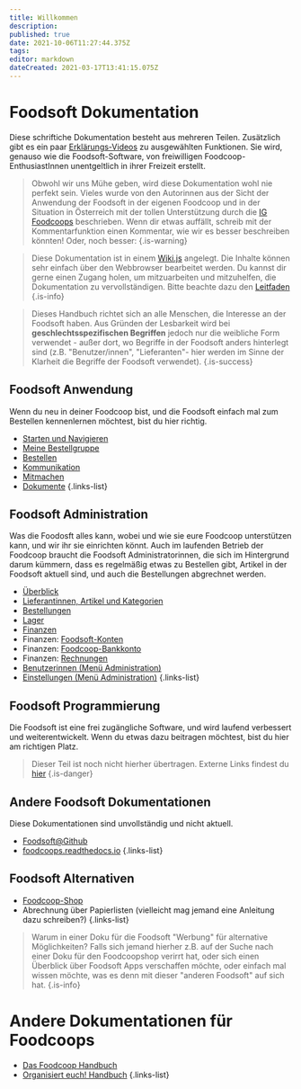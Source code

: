 ```yaml
---
title: Willkommen
description: 
published: true
date: 2021-10-06T11:27:44.375Z
tags: 
editor: markdown
dateCreated: 2021-03-17T13:41:15.075Z
---
```


# Foodsoft Dokumentation

Diese schriftiche Dokumentation besteht aus mehreren Teilen. Zusätzlich gibt es ein paar [Erklärungs-Videos](/de/documentation/ressources/videos) zu ausgewählten Funktionen. Sie wird, genauso wie die Foodsoft-Software, von freiwilligen Foodcoop-EnthusiastInnen unentgeltlich in ihrer Freizeit erstellt. 


> Obwohl wir uns Mühe geben, wird diese Dokumentation wohl nie perfekt sein. Vieles wurde von den Autorinnen aus der Sicht der Anwendung der Foodsoft in der eigenen Foodcoop und in der Situation in Österreich mit der tollen Unterstützung durch die  [IG Foodcoops](https://foodcoops.at) beschrieben. Wenn dir etwas auffällt, schreib mit der Kommentarfunktion einen Kommentar, wie wir es besser beschreiben könnten! 
>Oder, noch besser:
{.is-warning}

> Diese Dokumentation ist in einem  [Wiki.js](https://js.wiki/) angelegt. Die Inhalte können sehr einfach über den Webbrowser bearbeitet werden. Du kannst dir gerne einen Zugang holen, um mitzuarbeiten und mitzuhelfen, die Dokumentation zu vervollständigen. Bitte beachte dazu den [Leitfaden](/de/documentation/howtowrite)
{.is-info}

> Dieses Handbuch richtet sich an alle Menschen, die Interesse an der Foodsoft haben. Aus Gründen der Lesbarkeit wird bei **geschlechtsspezifischen Begriffen** jedoch nur die weibliche Form verwendet - außer dort, wo Begriffe in der Foodsoft anders hinterlegt sind (z.B. "Benutzer/innen", "Lieferanten"- hier werden im Sinne der Klarheit die Begriffe der Foodsoft verwendet).
{.is-success}


## Foodsoft Anwendung

Wenn du neu in deiner Foodcoop bist, und die Foodsoft einfach mal zum Bestellen kennenlernen möchtest, bist du hier richtig. 
- [Starten und Navigieren](/de/documentation/usage/navigation)
- [Meine Bestellgruppe](/de/documentation/usage/profile-ordergroup)
- [Bestellen](/de/documentation/usage/order)
- [Kommunikation](/de/documentation/usage/communication)
- [Mitmachen](/de/documentation/usage/tasks-cooperate)
- [Dokumente](/de/documentation/usage/sharedocuments)
{.links-list}

## Foodsoft Administration

Was die Foodosft alles kann, wobei und wie sie eure Foodcoop unterstützen kann, und wir ihr sie einrichten könnt. Auch im laufenden Betrieb der Foodcoop braucht die Foodsoft  Administratorinnen, die sich im Hintergrund darum kümmern, dass es regelmäßig etwas zu Bestellen gibt, Artikel in der Foodsoft aktuell sind, und auch die Bestellungen abgrechnet werden. 

- [Überblick](/de/documentation/admin/general)
- [Lieferantinnen, Artikel und Kategorien](/de/documentation/admin/suppliers)
- [Bestellungen](/de/documentation/admin/orders)
- [Lager](/de/documentation/admin/storage)
- [Finanzen](/de/documentation/admin/finances)
- Finanzen: [Foodsoft-Konten](/de/documentation/admin/finances/accounts) 
- Finanzen: [Foodcoop-Bankkonto](/de/documentation/admin/finances/bank-accounts)
- Finanzen: [Rechnungen](/de/documentation/admin/finances/invoices)
- [Benutzerinnen (Menü Administration)](/de/documentation/admin/users)
- [Einstellungen (Menü Administration)](/de/documentation/admin/settings)
{.links-list}


## Foodsoft Programmierung

Die Foodsoft ist eine frei zugängliche Software, und wird laufend verbessert und weiterentwickelt. Wenn du etwas dazu beitragen möchtest, bist du hier am richtigen Platz.

> Dieser Teil ist noch nicht hierher übertragen. Externe Links findest du [hier](/de/documentation/development/first-steps)
{.is-danger}

## Andere Foodsoft Dokumentationen

Diese Dokumentationen sind unvollständig und nicht aktuell.

  - [Foodsoft@Github](https://github.com/foodcoops/foodsoft/wiki/Doku) 
  - [foodcoops.readthedocs.io](https://foodcoops.readthedocs.io/en/latest/)
{.links-list}


## Foodsoft Alternativen


- [Foodcoop-Shop](https://www.foodcoopshop.com/)
- Abrechnung über Papierlisten (vielleicht mag jemand eine Anleitung dazu schreiben?)
{.links-list}

> Warum in einer Doku für die Foodsoft "Werbung" für alternative Möglichkeiten? Falls sich jemand hierher z.B. auf der Suche nach einer Doku für den Foodcoopshop verirrt hat, oder sich einen Überblick über Foodsoft Apps verschaffen möchte, oder einfach mal wissen möchte, was es denn mit dieser "anderen Foodsoft" auf sich hat.
{.is-info}

# Andere Dokumentationen für Foodcoops

- [Das Foodcoop Handbuch](https://handbuch.foodcoops.at/)
- [Organisiert euch! Handbuch](https://organisiert-euch.org/)
{.links-list}